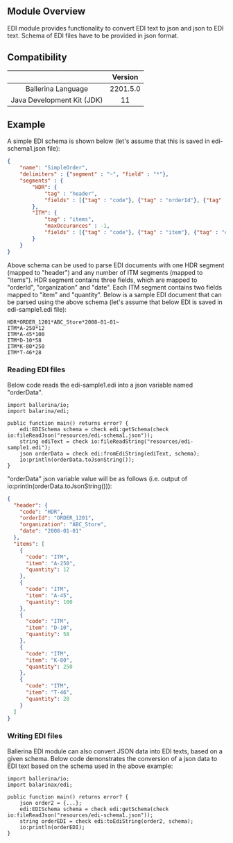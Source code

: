 ## Module Overview

EDI module provides functionality to convert EDI text to json and json to EDI text. Schema of EDI files have to be provided in json format.

## Compatibility

|                                   | Version               |
|:---------------------------------:|:---------------------:|
| Ballerina Language                | 2201.5.0              |
| Java Development Kit (JDK)        | 11                    |

## Example

A simple EDI schema is shown below (let's assume that this is saved in edi-schema1.json file):

````json
{
    "name": "SimpleOrder",
    "delimiters" : {"segment" : "~", "field" : "*"},
    "segments" : {
        "HDR": {
            "tag" : "header",
            "fields" : [{"tag" : "code"}, {"tag" : "orderId"}, {"tag" : "organization"}, {"tag" : "date"}]
        },
        "ITM": {
            "tag" : "items",
            "maxOccurances" : -1,
            "fields" : [{"tag" : "code"}, {"tag" : "item"}, {"tag" : "quantity", "dataType" : "int"}]
        }
    }
}
````

Above schema can be used to parse EDI documents with one HDR segment (mapped to "header") and any number of ITM segments (mapped to "items"). HDR segment contains three fields, which are mapped to "orderId", "organization" and "date". Each ITM segment contains two fields mapped to "item" and "quantity". Below is a sample EDI document that can be parsed using the above schema (let's assume that below EDI is saved in edi-sample1.edi file):

````edi
HDR*ORDER_1201*ABC_Store*2008-01-01~
ITM*A-250*12
ITM*A-45*100
ITM*D-10*58
ITM*K-80*250
ITM*T-46*28
````

### Reading EDI files

Below code reads the edi-sample1.edi into a json variable named "orderData".

````ballerina
import ballerina/io;
import balarina/edi;

public function main() returns error? {
    edi:EDISchema schema = check edi:getSchema(check io:fileReadJson("resources/edi-schema1.json"));
    string ediText = check io:fileReadString("resources/edi-sample1.edi");
    json orderData = check edi:fromEdiString(ediText, schema);
    io:println(orderData.toJsonString());
}
````
"orderData" json variable value will be as follows (i.e. output of io:println(orderData.toJsonString())):

````json
{
  "header": {
    "code": "HDR",
    "orderId": "ORDER_1201",
    "organization": "ABC_Store",
    "date": "2008-01-01"
  },
  "items": [
    {
      "code": "ITM",
      "item": "A-250",
      "quantity": 12
    },
    {
      "code": "ITM",
      "item": "A-45",
      "quantity": 100
    },
    {
      "code": "ITM",
      "item": "D-10",
      "quantity": 58
    },
    {
      "code": "ITM",
      "item": "K-80",
      "quantity": 250
    },
    {
      "code": "ITM",
      "item": "T-46",
      "quantity": 28
    }
  ]
}
````

### Writing EDI files

Ballerina EDI module can also convert JSON data into EDI texts, based on a given schema. Below code demonstrates the conversion of a json data to EDI text based on the schema used in the above example:

````ballerina
import ballerina/io;
import balarinax/edi;

public function main() returns error? {
    json order2 = {...};
    edi:EDISchema schema = check edi:getSchema(check io:fileReadJson("resources/edi-schema1.json"));
    string orderEDI = check edi:toEdiString(order2, schema);
    io:println(orderEDI);
}
````